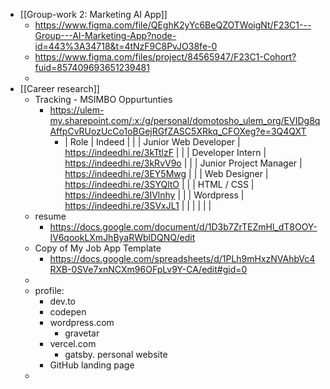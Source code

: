 - [[Group-work 2: Marketing AI App]]
	- https://www.figma.com/file/QEghK2yYc6BeQZOTWoigNt/F23C1---Group---AI-Marketing-App?node-id=443%3A34718&t=4tNzF9C8PvJO38fe-0
	- https://www.figma.com/files/project/84565947/F23C1-Cohort?fuid=857409693651239481
	-
- [[Career research]]
	- Tracking - MSIMBO Oppurtunties
		- https://ulem-my.sharepoint.com/:x:/g/personal/domotosho_ulem_org/EVIDg8qAffpCvRUozUcCo1oBGejRGfZASC5XRkq_CFOXeg?e=3Q4QXT
			- | Role | Indeed |  |
			  | Junior Web Developer | https://indeedhi.re/3kTtlzF |  |
			  | Developer Intern | https://indeedhi.re/3kRvV9o |  |
			  | Junior Project Manager | https://indeedhi.re/3EY5Mwg |  |
			  | Web Designer | https://indeedhi.re/3SYQltO |  |
			  | HTML / CSS | https://indeedhi.re/3IVlnhy |  |
			  | Wordpress | https://indeedhi.re/3SVxJL1 |  |
			  |  |  |  |
	- resume
		- https://docs.google.com/document/d/1D3b7ZrTEZmHl_dT8OOY-IV6qookLXmJhByaRWblDQNQ/edit
	- Copy of My Job App Template
		- https://docs.google.com/spreadsheets/d/1PLh9mHxzNVAhbVc4RXB-0SVe7xnNCXm96OFpLv9Y-CA/edit#gid=0
	-
	- profile:
		- dev.to
		- codepen
		- wordpress.com
			- gravetar
		- vercel.com
			- gatsby. personal website
		- GitHub landing page
	-